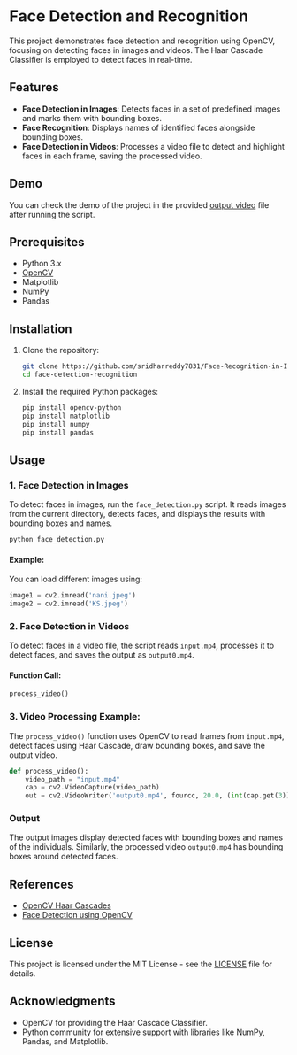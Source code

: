 
# Face Detection and Recognition

This project demonstrates face detection and recognition using OpenCV, focusing on detecting faces in images and videos. The Haar Cascade Classifier is employed to detect faces in real-time.

## Features

- **Face Detection in Images**: Detects faces in a set of predefined images and marks them with bounding boxes.
- **Face Recognition**: Displays names of identified faces alongside bounding boxes.
- **Face Detection in Videos**: Processes a video file to detect and highlight faces in each frame, saving the processed video.

## Demo

You can check the demo of the project in the provided [output video](output0.mp4) file after running the script.

## Prerequisites

- Python 3.x
- [OpenCV](https://opencv.org/)
- Matplotlib
- NumPy
- Pandas

## Installation

1. Clone the repository:
   ```bash
   git clone https://github.com/sridharreddy7831/Face-Recognition-in-Image-and-Video.git
   cd face-detection-recognition
   ```

2. Install the required Python packages:
   ```bash
   pip install opencv-python
   pip install matplotlib
   pip install numpy
   pip install pandas
   ```


## Usage

### 1. Face Detection in Images

To detect faces in images, run the `face_detection.py` script. It reads images from the current directory, detects faces, and displays the results with bounding boxes and names.

```python
python face_detection.py
```

#### Example:

You can load different images using:
```python
image1 = cv2.imread('nani.jpeg')
image2 = cv2.imread('KS.jpeg')
```

### 2. Face Detection in Videos

To detect faces in a video file, the script reads `input.mp4`, processes it to detect faces, and saves the output as `output0.mp4`.

#### Function Call:
```python
process_video()
```

### 3. Video Processing Example:

The `process_video()` function uses OpenCV to read frames from `input.mp4`, detect faces using Haar Cascade, draw bounding boxes, and save the output video.

```python
def process_video():
    video_path = "input.mp4"
    cap = cv2.VideoCapture(video_path)
    out = cv2.VideoWriter('output0.mp4', fourcc, 20.0, (int(cap.get(3)), int(cap.get(4))))
```

### Output

The output images display detected faces with bounding boxes and names of the individuals. Similarly, the processed video `output0.mp4` has bounding boxes around detected faces.

## References

- [OpenCV Haar Cascades](https://docs.opencv.org/4.x/db/d28/tutorial_cascade_classifier.html)
- [Face Detection using OpenCV](https://opencv.org/)

## License

This project is licensed under the MIT License - see the [LICENSE](LICENSE) file for details.

## Acknowledgments

- OpenCV for providing the Haar Cascade Classifier.
- Python community for extensive support with libraries like NumPy, Pandas, and Matplotlib.
